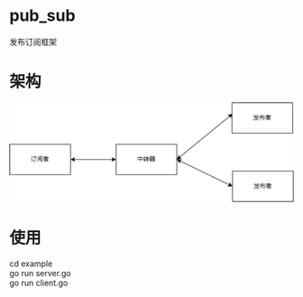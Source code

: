 # pub_sub
发布订阅框架

# 架构
![输入图片说明](pub_sub.png)

# 使用
cd example <br>
go run server.go <br>
go run client.go